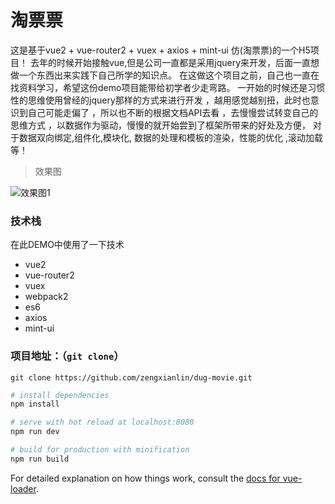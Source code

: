 # 淘票票
这是基于vue2 + vue-router2 + vuex + axios + mint-ui 仿(淘票票)的一个H5项目！
去年的时候开始接触vue,但是公司一直都是采用jquery来开发，后面一直想做一个东西出来实践下自己所学的知识点。
在这做这个项目之前，自己也一直在找资料学习，希望这份demo项目能带给初学者少走弯路。
一开始的时候还是习惯性的思维使用曾经的jquery那样的方式来进行开发 ，越用感觉越别扭，此时也意识到自己可能走偏了 ，所以也不断的根据文档API去看 ，去慢慢尝试转变自己的思维方式 ，以数据作为驱动，慢慢的就开始尝到了框架所带来的好处及方便，
对于数据双向绑定,组件化,模块化, 数据的处理和模板的渲染，性能的优化 ,滚动加载等！
> 效果图

![效果图1](https://github.com/zengxianlin/dug-movie/blob/master/src/assets/1.gif)

### 技术栈
在此DEMO中使用了一下技术
* vue2
* vue-router2
* vuex
* webpack2
* es6
* axios
* mint-ui

### 项目地址：（`git clone`）

```shell
git clone https://github.com/zengxianlin/dug-movie.git
```
``` bash
# install dependencies
npm install

# serve with hot reload at localhost:8080
npm run dev

# build for production with minification
npm run build
```

For detailed explanation on how things work, consult the [docs for vue-loader](http://vuejs.github.io/vue-loader).
